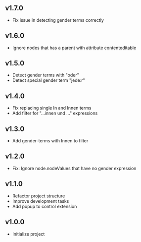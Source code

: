 ## v1.7.0
- Fix issue in detecting gender terms correctly

## v1.6.0
- Ignore nodes that has a parent with attribute contenteditable

## v1.5.0
- Detect gender terms with "oder"
- Detect special gender term "jede:r"

## v1.4.0
- Fix replacing single In and Innen terms
- Add filter for "...innen und ..." expressions

## v1.3.0
- Add gender-terms with Innen to filter

## v1.2.0
- Fix: Ignore node.nodeValues that have no gender expression

## v1.1.0
- Refactor project structure
- Improve development tasks
- Add popup to control extension

## v1.0.0
- Initialize project
